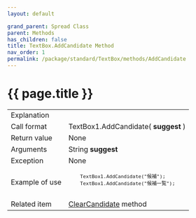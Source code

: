 ```yaml
---
layout: default

grand_parent: Spread Class
parent: Methods
has_children: false
title: TextBox.AddCandidate Method
nav_order: 1
permalink: /package/standard/TextBox/methods/AddCandidate
---
```

# {{ page.title }}

<table>
  <tr>
    <td>Explanation</td>
    <td colspan="2"></td>
  </tr>
  <tr>
    <td>Call format</td>
    <td colspan="2">TextBox1.AddCandidate( <b>suggest</b> )</td>
  </tr>
  <tr>
    <td>Return value</td>
    <td colspan="2">None</td>
  </tr>  
  <tr>
    <td>Arguments</td>
    <td>String <b>suggest</b></td>
    <td></td>
  </tr>
  <tr>
    <td>Exception</td>
    <td colspan="2">None</td>
  </tr>
  <tr>
    <td>Example of use</td>
    <td colspan="2"><code><pre>
    TextBox1.AddCandidate("候補");
    TextBox1.AddCandidate("候補一覧");
    </pre></code></td>
  </tr>
  <tr>
    <td>Related item</td>
    <td colspan="2"><a href="/package/standard/TextBox/methods/clearcandidate">ClearCandidate</a> method</td>
  </tr>
</table>



